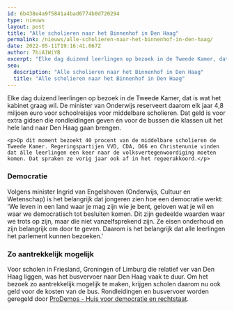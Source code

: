 ```yaml
---
id: 6b438e4a9f5841a4bad6774b0d720294
type: nieuws
layout: post
title: "Alle scholieren naar het Binnenhof in Den Haag"
permalink: /nieuws/alle-scholieren-naar-het-binnenhof-in-den-haag/
date: 2022-05-11T19:16:41.067Z
author: 7biA1WiYB
excerpt: "Elke dag duizend leerlingen op bezoek in de Tweede Kamer, dat is wat het kabinet graag wil. De minister van Onderwijs reserveert daarom elk jaar 4,8 miljoen euro voor schoolreisjes voor middelbare scholieren. Dat geld is voor extra gidsen die rondleidingen geven én voor de bussen die klassen uit het hele land naar Den Haag gaan brengen.  "
seo:
  description: "Alle scholieren naar het Binnenhof in Den Haag"
  title: "Alle scholieren naar het Binnenhof in Den Haag"
---
```

Elke dag duizend leerlingen op bezoek in de Tweede Kamer, dat is wat het kabinet graag wil. De minister van Onderwijs reserveert daarom elk jaar 4,8 miljoen euro voor schoolreisjes voor middelbare scholieren. Dat geld is voor extra gidsen die rondleidingen geven én voor de bussen die klassen uit het hele land naar Den Haag gaan brengen.  

    <p>Op dit moment bezoekt 40 procent van de middelbare scholieren de Tweede Kamer. Regeringspartijen VVD, CDA, D66 en Christenunie vinden dat álle leerlingen een keer naar de volksvertegenwoordiging moeten komen. Dat spraken ze vorig jaar ook af in het regeerakkoord.</p>
<h3>Democratie</h3>
<p>Volgens minister Ingrid van Engelshoven (Onderwijs, Cultuur en Wetenschap) is het belangrijk dat jongeren zien hoe een democratie werkt: 'We leven in een land waar je mag zijn wie je bent, geloven wat je wil en waar we democratisch tot besluiten komen. Dit zijn gedeelde waarden waar we trots op zijn, maar die niet vanzelfsprekend zijn. Ze eisen onderhoud en zijn belangrijk om door te geven. Daarom is het belangrijk dat alle leerlingen het parlement kunnen bezoeken.'</p>
<h3>Zo aantrekkelijk mogelijk</h3>
<p>Voor scholen in Friesland, Groningen of Limburg die relatief ver van Den Haag liggen, was het busvervoer naar Den Haag vaak te duur. Om het bezoek zo aantrekkelijk mogelijk te maken, krijgen scholen daarom nu ook geld voor de kosten van de bus. Rondleidingen en busvervoer worden geregeld door <a href="https://prodemos.nl/" target="_blank">ProDemos - Huis voor democratie en rechtstaat</a>.</p>  
